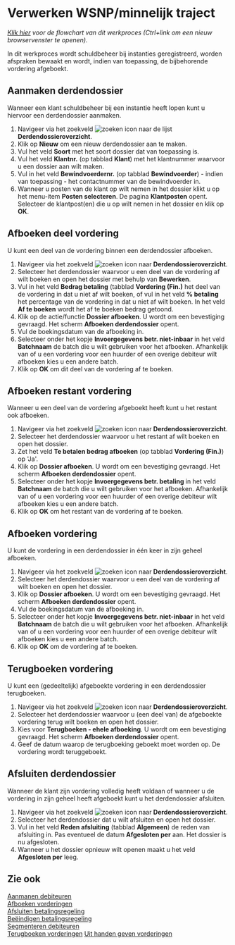 # Verwerken WSNP/minnelijk traject

*[Klik hier](https://cegeka-dsabestpracticeprocessen.mavimcloud.com//Portal/code?id=6h6&view=Chart&maximize=true) voor de flowchart van dit werkproces (Ctrl+link om een nieuw browservenster te openen).*

In dit werkproces wordt schuldbeheer bij instanties geregistreerd, worden afspraken bewaakt en wordt, indien van toepassing, de bijbehorende vordering afgeboekt.

## Aanmaken derdendossier

Wanneer een klant schuldbeheer bij een instantie heeft lopen kunt u hiervoor een derdendossier aanmaken.

1. Navigeer via het zoekveld ![zoeken icon](/assets/images/zoeken.png "zoeken icon") naar de lijst **Derdendossieroverzicht**.
2. Klik op **Nieuw** om een nieuw derdendossier aan te maken.
3. Vul het veld **Soort** met het soort dossier dat van toepassing is.
4. Vul het veld **Klantnr.** (op tabblad **Klant**) met het klantnummer waarvoor u een dossier aan wilt maken.
5. Vul in het veld **Bewindvoerdernr.** (op tabblad **Bewindvoerder**) - indien van toepassing - het contactnummer van de bewindvoerder in.
6. Wanneer u posten van de klant op wilt nemen in het dossier klikt u op het menu-item **Posten selecteren**. De pagina **Klantposten** opent. Selecteer de klantpost(en) die u op wilt nemen in het dossier en klik op **OK**.

## Afboeken deel vordering

U kunt een deel van de vordering binnen een derdendossier afboeken.

1. Navigeer via het zoekveld ![zoeken icon](/assets/images/zoeken.png "zoeken icon") naar **Derdendossieroverzicht**.
2. Selecteer het derdendossier waarvoor u een deel van de vordering af wilt boeken en open het dossier met behulp van **Bewerken**.
3. Vul in het veld **Bedrag betaling** (tabblad **Vordering (Fin.)** het deel van de vordering in dat u niet af wilt boeken, of vul in het veld **% betaling** het percentage van de vordering in dat u niet af wilt boeken. In het veld **Af te boeken** wordt het af te boeken bedrag getoond.
4. Klik op de actie/functie **Dossier afboeken**. U wordt om een bevestiging gevraagd. Het scherm **Afboeken derdendossier** opent.
5. Vul de boekingsdatum van de afboeking in.
6. Selecteer onder het kopje **Invoergegevens betr. niet-inbaar** in het veld **Batchnaam** de batch die u wilt gebruiken voor het afboeken. Afhankelijk van of u een vordering voor een huurder of een overige debiteur wilt afboeken kies u een andere batch.
7. Klik op **OK** om dit deel van de vordering af te boeken.

## Afboeken restant vordering

Wanneer u een deel van de vordering afgeboekt heeft kunt u het restant ook afboeken.

1. Navigeer via het zoekveld ![zoeken icon](/assets/images/zoeken.png "zoeken icon") naar **Derdendossieroverzicht**.
2. Selecteer het derdendossier waarvoor u het restant af wilt boeken en open het dossier.
3. Zet het veld **Te betalen bedrag afboeken** (op tabblad **Vordering (Fin.)**) op 'Ja'.
4. Klik op **Dossier afboeken**. U wordt om een bevestiging gevraagd. Het scherm **Afboeken derdendossier** opent.
5. Selecteer onder het kopje **Invoergegevens betr. betaling** in het veld **Batchnaam** de batch die u wilt gebruiken voor het afboeken. Afhankelijk van of u een vordering voor een huurder of een overige debiteur wilt afboeken kies u een andere batch.
6. Klik op **OK** om het restant van de vordering af te boeken.

## Afboeken vordering

U kunt de vordering in een derdendossier in één keer in zijn geheel afboeken.

1. Navigeer via het zoekveld ![zoeken icon](/assets/images/zoeken.png "zoeken icon") naar **Derdendossieroverzicht**.
2. Selecteer het derdendossier waarvoor u een deel van de vordering af wilt boeken en open het dossier.
3. Klik op **Dossier afboeken**. U wordt om een bevestiging gevraagd. Het scherm **Afboeken derdendossier** opent.
4. Vul de boekingsdatum van de afboeking in.
5. Selecteer onder het kopje **Invoergegevens betr. niet-inbaar** in het veld **Batchnaam** de batch die u wilt gebruiken voor het afboeken. Afhankelijk van of u een vordering voor een huurder of een overige debiteur wilt afboeken kies u een andere batch.
6. Klik op **OK** om de vordering af te boeken.

## Terugboeken vordering

U kunt een (gedeeltelijk) afgeboekte vordering in een derdendossier terugboeken.

1. Navigeer via het zoekveld ![zoeken icon](/assets/images/zoeken.png "zoeken icon") naar **Derdendossieroverzicht**.
2. Selecteer het derdendossier waarvoor u (een deel van) de afgeboekte vordering terug wilt boeken en open het dossier.
3. Kies voor **Terugboeken - ehele afboeking**. U wordt om een bevestiging gevraagd. Het scherm **Afboeken derdendossier** opent.
4. Geef de datum waarop de terugboeking geboekt moet worden op. De vordering wordt teruggeboekt.

## Afsluiten derdendossier

Wanneer de klant zijn vordering volledig heeft voldaan of wanneer u de vordering in zijn geheel heeft afgeboekt kunt u het derdendossier afsluiten.

1. Navigeer via het zoekveld ![zoeken icon](/assets/images/zoeken.png "zoeken icon") naar **Derdendossieroverzicht**.
2. Selecteer het derdendossier dat u wilt afsluiten en open het dossier.
3. Vul in het veld **Reden afsluiting** (tabblad **Algemeen**) de reden van afsluiting in. Pas eventueel de datum **Afgesloten per** aan. Het dossier is nu afgesloten.
4. Wanneer u het dossier opnieuw wilt openen maakt u het veld **Afgesloten per** leeg.

## Zie ook

[Aanmanen debiteuren](../aanmanen-debiteuren/)  
[Afboeken vorderingen](../afboeken-vorderingen/)  
[Afsluiten betalingsregeling](../afsluiten-etalingsregeling/)  
[Beëindigen betalingsregeling](../beeindigen-betalingsregeling/)  
[Segmenteren debiteuren](../segmenteren-debiteuren/)  
[Terugboeken vorderingen](../terugboeken-vorderingen/)
[Uit handen geven vorderingen](../uit-handen-geven-vorderingen/)  
